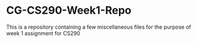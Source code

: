 # CG-CS290-Week1-Repo
This is a repository containing a few miscellaneous files for the purpose of week 1 assignment for CS290
